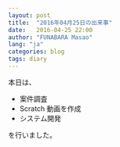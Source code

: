 ```yaml
---
layout: post
title:  "2016年04月25日の出来事"
date:   2016-04-25 22:00
author: "FUNABARA Masao"
lang: "ja"
categories: blog
tags: diary
---
```


本日は、

* 案件調査
* Scratch 動画を作成
* システム開発

を行いました。
